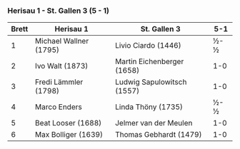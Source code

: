 ### Herisau 1 -  St. Gallen 3 (5 - 1)

| Brett | Herisau 1              | St. Gallen 3               | 5-1 |
|-------|------------------------|----------------------------|-----|
| 1     | Michael Wallner (1795) | Livio Ciardo (1446)        | ½-½ |
| 2     | Ivo Walt (1873)        | Martin Eichenberger (1658) | 1-0 |
| 3     | Fredi Lämmler (1798)   | Ludwig Sapulowitsch (1557) | 1-0 |
| 4     | Marco Enders           | Linda Thöny (1735)         | ½-½ |
| 5     | Beat Looser (1688)     | Jelmer van der Meulen      | 1-0 |
| 6     | Max Bolliger (1639)    | Thomas Gebhardt (1479)     | 1-0 |
